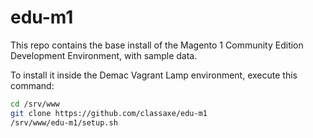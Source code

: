 # edu-m1

This repo contains the base install of the Magento 1 Community Edition Development Environment, with sample data.

To install it inside the Demac Vagrant Lamp environment, execute this command:
```bash
cd /srv/www
git clone https://github.com/classaxe/edu-m1
/srv/www/edu-m1/setup.sh
```
